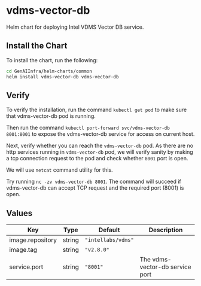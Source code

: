 # vdms-vector-db

Helm chart for deploying Intel VDMS Vector DB service.

## Install the Chart

To install the chart, run the following:

```bash
cd GenAIInfra/helm-charts/common
helm install vdms-vector-db vdms-vector-db
```

## Verify

To verify the installation, run the command `kubectl get pod` to make sure that vdms-vector-db pod is running.

Then run the command `kubectl port-forward svc/vdms-vector-db 8001:8001` to expose the vdms-vector-db service for access on current host.

Next, verify whether you can reach the `vdms-vector-db` pod. As there are no http services running in `vdms-vector-db` pod, we will verify sanity by making a tcp connection request to the pod and check whether `8001` port is open.

We will use `netcat` command utility for this.

Try running `nc -zv vdms-vector-db 8001`. The command will succeed if vdms-vector-db can accept TCP request and the required port (8001) is open.

## Values

| Key              | Type   | Default            | Description                     |
| ---------------- | ------ | ------------------ | ------------------------------- |
| image.repository | string | `"intellabs/vdms"` |                                 |
| image.tag        | string | `"v2.8.0"`         |                                 |
| service.port     | string | `"8001"`           | The vdms-vector-db service port |
